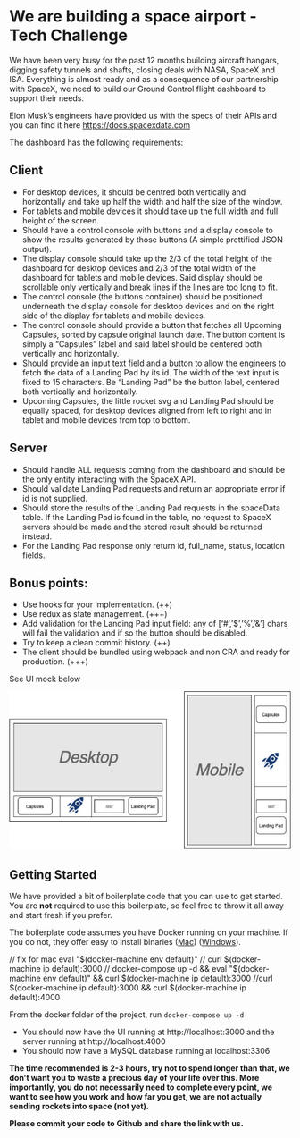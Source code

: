 # We are building a space airport - Tech Challenge

We have been very busy for the past 12 months building aircraft hangars, digging safety tunnels and shafts, closing deals with NASA, SpaceX and ISA. Everything is almost ready and as a consequence of our partnership with SpaceX, we need to build our Ground Control flight dashboard to support their needs.

Elon Musk’s engineers have provided us with the specs of their APIs and you can find it here https://docs.spacexdata.com

The dashboard has the following requirements:

## Client

- For desktop devices, it should be centred both vertically and horizontally and take up half the width and half the size of the window.
- For tablets and mobile devices it should take up the full width and full height of the screen.
- Should have a control console with buttons and a display console to show the results generated by those buttons (A simple prettified JSON output).
- The display console should take up the 2/3 of the total height of the dashboard for desktop devices and 2/3 of the total width of the dashboard for tablets and mobile devices. Said display should be scrollable only vertically and break lines if the lines are too long to fit.
- The control console (the buttons container) should be positioned underneath the display console for desktop devices and on the right side of the display for tablets and mobile devices.
- The control console should provide a button that fetches all Upcoming Capsules, sorted by capsule original launch date. The button content is simply a “Capsules” label and said label should be centered both vertically and horizontally.
- Should provide an input text field and a button to allow the engineers to fetch the data of a Landing Pad by its id. The width of the text input is fixed to 15 characters. Be “Landing Pad” be the button label, centered both vertically and horizontally.
- Upcoming Capsules, the little rocket svg and Landing Pad should be equally spaced, for desktop devices aligned from left to right and in tablet and mobile devices from top to bottom.

## Server

- Should handle ALL requests coming from the dashboard and should be the only entity interacting with the SpaceX API.
- Should validate Landing Pad requests and return an appropriate error if id is not supplied.
- Should store the results of the Landing Pad requests in the spaceData table. If the Landing Pad is found in the table, no request to SpaceX servers should be made and the stored result should be returned instead.
- For the Landing Pad response only return id, full_name, status, location fields.

## Bonus points:

- Use hooks for your implementation. (++)
- Use redux as state management. (+++)
- Add validation for the Landing Pad input field: any of [‘#’,’$’,’%’,’&’] chars will fail the validation and if so the button should be disabled.
- Try to keep a clean commit history. (++)
- The client should be bundled using webpack and non CRA and ready for production. (+++)

See UI mock below

![UI Mock](ui-mock.jpg)

## Getting Started

We have provided a bit of boilerplate code that you can use to get started. You are **not** required to use this boilerplate, so feel free to throw it all away and start fresh if you prefer.

The boilerplate code assumes you have Docker running on your machine. If you do not, they offer easy to install binaries ([Mac](https://docs.docker.com/docker-for-mac/install/)) ([Windows](https://docs.docker.com/docker-for-windows/install/)).

// fix for mac eval "$(docker-machine env default)"
// curl $(docker-machine ip default):3000
// docker-compose up -d && eval "$(docker-machine env default)" && curl $(docker-machine ip default):3000
//curl $(docker-machine ip default):3000 &&  curl $(docker-machine ip default):4000

From the docker folder of the project, run `docker-compose up -d`

- You should now have the UI running at http://localhost:3000 and the server running at http://localhost:4000
- You should now have a MySQL database running at localhost:3306

**The time recommended is 2-3 hours, try not to spend longer than that, we don’t want you to waste a precious day of your life over this. More importantly, you do not necessarily need to complete every point, we want to see how you work and how far you get, we are not actually sending rockets into space (not yet).**

**Please commit your code to Github and share the link with us.**

